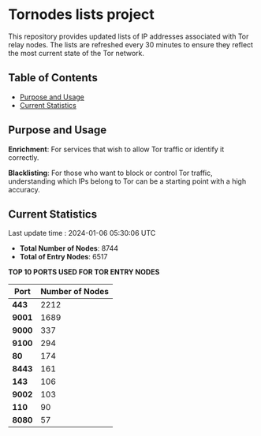 # Tornodes lists project

This repository provides updated lists of IP addresses associated with Tor relay nodes. The lists are refreshed every 30 minutes to ensure they reflect the most current state of the Tor network.

## Table of Contents

- [Purpose and Usage](#purpose-and-usage)
- [Current Statistics](#current-statistics)


## Purpose and Usage

**Enrichment**: For services that wish to allow Tor traffic or identify it correctly.

**Blacklisting**: For those who want to block or control Tor traffic, understanding which IPs belong to Tor can be a starting point with a high accuracy.

## Current Statistics

Last update time : 2024-01-06 05:30:06 UTC

- **Total Number of Nodes**: 8744
- **Total of Entry Nodes**: 6517

**TOP 10 PORTS USED FOR TOR ENTRY NODES**

| **Port** | **Number of Nodes** |
|------|-----------------|
| **443**   | 2212  |
| **9001**   | 1689  |
| **9000**   | 337  |
| **9100**   | 294  |
| **80**   | 174  |
| **8443**   | 161  |
| **143**   | 106  |
| **9002**   | 103  |
| **110**   | 90  |
| **8080**   | 57  |

